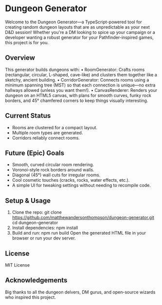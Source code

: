 Dungeon Generator
=================

Welcome to the Dungeon Generator—a TypeScript-powered tool for creating random dungeon layouts that are as unpredictable as your next D&D session! Whether you're a DM looking to spice up your campaign or a developer wanting a robust generator for your Pathfinder-inspired games, this project is for you.

Overview
--------
This generator builds dungeons with:
  • RoomGenerator: Crafts rooms (rectangular, circular, L-shaped, cave-like) and clusters them together like a sketchy, ancient building.
  • CorridorGenerator: Connects rooms using a minimum spanning tree (MST) so that each connection is unique—no extra hallways allowed (unless you want them!).
  • CanvasRenderer: Renders your dungeon on an HTML5 canvas, with plans for smooth curves, funky rock borders, and 45° chamfered corners to keep things visually interesting.

Current Status
--------------
- Rooms are clustered for a compact layout.
- Multiple room types are generated.
- Corridors reliably connect rooms.

Future (Epic) Goals
-------------------
- Smooth, curved circular room rendering.
- Voronoi-style rock borders around walls.
- Diagonal (45°) wall cuts for irregular rooms.
- Cool cosmetic touches (cracks, rocks, water effects, etc.).
- A simple UI for tweaking settings without needing to recompile code.

Setup & Usage
-------------
1. Clone the repo:
   git clone https://github.com/matthewandersonthompson/dungeon-generator.git
   cd dungeon-generator
2. Install dependencies:
   npm install
3. Build and run:
   npm run build
   Open the generated HTML file in your browser or run your dev server.

License
-------
MIT License

Acknowledgements
----------------
Big thanks to all the dungeon delvers, DM gurus, and open-source wizards who inspired this project.
